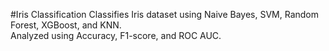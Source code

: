 #Iris Classification
Classifies Iris dataset using Naive Bayes, SVM, Random Forest, XGBoost, and KNN. <br>
Analyzed using Accuracy, F1-score, and ROC AUC.
